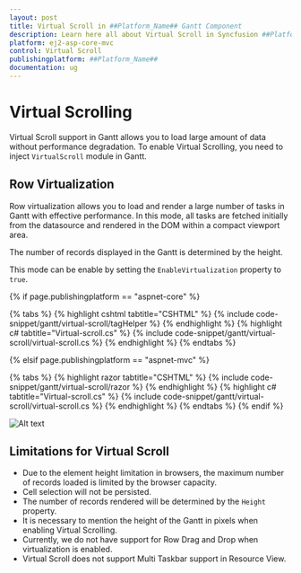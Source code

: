 ```yaml
---
layout: post
title: Virtual Scroll in ##Platform_Name## Gantt Component
description: Learn here all about Virtual Scroll in Syncfusion ##Platform_Name## Gantt component and more.
platform: ej2-asp-core-mvc
control: Virtual Scroll
publishingplatform: ##Platform_Name##
documentation: ug
---
```



# Virtual Scrolling

Virtual Scroll support in Gantt allows you to load large amount of data without performance degradation. To enable Virtual Scrolling, you need to inject `VirtualScroll` module in Gantt.

## Row Virtualization

Row virtualization allows you to load and render a large number of tasks in Gantt with effective performance. In this mode, all tasks are fetched initially from the datasource and rendered in the DOM within a compact viewport area.

The number of records displayed in the Gantt is determined by the height.

This mode can be enable by setting the `EnableVirtualization` property to `true`.

{% if page.publishingplatform == "aspnet-core" %}

{% tabs %}
{% highlight cshtml tabtitle="CSHTML" %}
{% include code-snippet/gantt/virtual-scroll/tagHelper %}
{% endhighlight %}
{% highlight c# tabtitle="Virtual-scroll.cs" %}
{% include code-snippet/gantt/virtual-scroll/virtual-scroll.cs %}
{% endhighlight %}
{% endtabs %}

{% elsif page.publishingplatform == "aspnet-mvc" %}

{% tabs %}
{% highlight razor tabtitle="CSHTML" %}
{% include code-snippet/gantt/virtual-scroll/razor %}
{% endhighlight %}
{% highlight c# tabtitle="Virtual-scroll.cs" %}
{% include code-snippet/gantt/virtual-scroll/virtual-scroll.cs %}
{% endhighlight %}
{% endtabs %}
{% endif %}



![Alt text](images/virtual-scroll.png.png)

## Limitations for Virtual Scroll

* Due to the element height limitation in browsers, the maximum number of records loaded is limited by the browser capacity.
* Cell selection will not be persisted.
* The number of records rendered will be determined by the `Height` property.
* It is necessary to mention the height of the Gantt in pixels when enabling Virtual Scrolling.
* Currently, we do not have support for Row Drag and Drop when virtualization is enabled.
* Virtual Scroll does not support Multi Taskbar support in Resource View.
